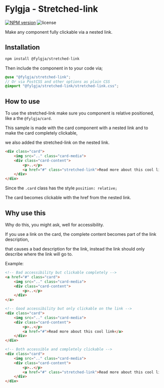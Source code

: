 # Fylgja - Stretched-link

[![NPM version](https://img.shields.io/npm/v/@fylgja/stretched-link)](https://www.npmjs.org/package/@fylgja/stretched-link)
![license](https://img.shields.io/github/license/fylgja/fylgja)

Make any component fully clickable via a nested link.

## Installation

```bash
npm install @fylgja/stretched-link
```

Then include the component in to your code via;

```scss
@use "@fylgja/stretched-link";
// Or via PostCSS and other options as plain CSS
@import "@fylgja/stretched-link/stretched-link.css";
```

## How to use

To use the stretched-link make sure you component is relative positioned,
like a the `@fylgja/card`.

This sample is made with the card component with a nested link
and to make the card completely clickable,

we also added the stretched-link on the nested link.

```html
<div class="card">
    <img src=".." class="card-media">
    <div class="card-content">
        <p>..</p>
        <a href="#" class="stretched-link">Read more about this cool link</a>
    </div>
</div>
```

Since the `.card` class has the style `position: relative;`

The card becomes clickable with the href from the nested link.

## Why use this

Why do this, you might ask, well for accessibility.

If you use a link on the card, the complete content becomes part of the link description,

that causes a bad description for the link, instead the link should only describe where the link will go to.

Example:

```html
<!-- Bad accessibility but clickable completely -->
<a href="#" class="card">
    <img src=".." class="card-media">
    <div class="card-content">
        <p>..</p>
    </div>
</a>

<!-- Good accessibility but only clickable on the link -->
<div class="card">
    <img src=".." class="card-media">
    <div class="card-content">
        <p>..</p>
        <a href="#">Read more about this cool link</a>
    </div>
</div>

<!-- Both accessible and completely clickable -->
<div class="card">
    <img src=".." class="card-media">
    <div class="card-content">
        <p>..</p>
        <a href="#" class="stretched-link">Read more about this cool link</a>
    </div>
</div>
```
